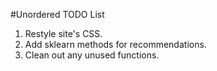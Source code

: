 #Unordered TODO List

1. Restyle site's CSS.
2. Add sklearn methods for recommendations.
3. Clean out any unused functions.
